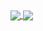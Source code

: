 <a href="https://github.com/thepirat000">
  <img align="center" src="https://github-readme-stats.vercel.app/api?username=thepirat000&show_icons=true&include_all_commits=true&theme=dark&hide=contribs" />
</a>
<a href="https://github.com/thepirat000">
  <img align="center" src="https://github-readme-stats.vercel.app/api/top-langs/?username=thepirat000&layout=compact&theme=dark" />
</a>
